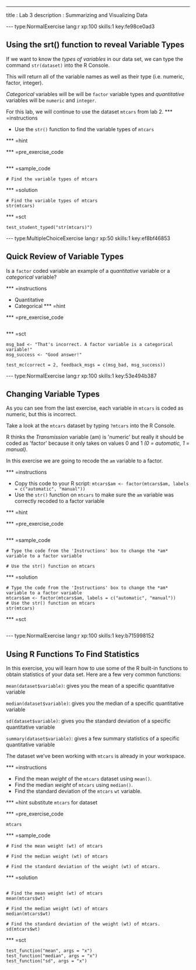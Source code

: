 ---
title       : Lab 3
description : Summarizing and Visualizing Data

--- type:NormalExercise lang:r xp:100 skills:1 key:fe98ce0ad3
## Using the srt() function to reveal Variable Types

If we want to know the *types of variables* in our data set, we can type the command `str(dataset)` into the R Console.

This will return all of the variable names as well as their type (i.e. numeric, factor, integer). 

*Categorical* variables will be will be `factor` variable types and *quantitative* variables will be `numeric` and `integer`.

For this lab, we will continue to use the dataset `mtcars` from lab 2. 
*** =instructions
- Use the `str()` function to find the variable types of `mtcars`

*** =hint

*** =pre_exercise_code
```{r}

```

*** =sample_code
```{r}
# Find the variable types of mtcars
```

*** =solution
```{r}
# Find the variable types of mtcars
str(mtcars)
```







*** =sct
```{r}
test_student_typed("str(mtcars)")
```


--- type:MultipleChoiceExercise lang:r xp:50 skills:1 key:ef8bf46853
## Quick Review of Variable Types

Is a `factor` coded variable an example of a *quantitative* variable or a *categorical* variable?

*** =instructions
- Quantitative
- Categorical
*** =hint

*** =pre_exercise_code
```{r}

```

*** =sct
```{r}
msg_bad <- "That's incorrect. A factor variable is a categorical variable!"
msg_success <- "Good answer!"

test_mc(correct = 2, feedback_msgs = c(msg_bad, msg_success))
```
--- type:NormalExercise lang:r xp:100 skills:1 key:53e494b387
## Changing Variable Types

As you can see from the last exercise, each variable in `mtcars` is coded as numeric, but this is incorrect.

Take a look at the `mtcars` dataset by typing `?mtcars` into the R Console. 

R thinks the *Transmission* variable (am) is 'numeric' but really it should be coded as 'factor' because it only takes on values 0 and 1 *(0 = automatic, 1 = manual)*. 

In this exercise we are going to recode the `am` variable to a factor.


*** =instructions
- Copy this code to your R script: `mtcars$am <- factor(mtcars$am, labels = c("automatic", "manual"))`
- Use the `str()` function on `mtcars` to make sure the `am` variable was correctly recoded to a factor variable

*** =hint

*** =pre_exercise_code
```{r}

```

*** =sample_code
```{r}
# Type the code from the 'Instructions' box to change the *am* variable to a factor variable

# Use the str() function on mtcars
```

*** =solution
```{r}
# Type the code from the 'Instructions' box to change the *am* variable to a factor variable
mtcars$am <- factor(mtcars$am, labels = c("automatic", "manual"))
# Use the str() function on mtcars
str(mtcars)
```

*** =sct
```{r}

```

--- type:NormalExercise lang:r xp:100 skills:1 key:b715998152
## Using R Functions To Find Statistics


In this exercise, you will learn how to use some of the R built-in functions to obtain statistics of your data set. Here are a few very common functions:

`mean(dataset$variable)`: gives you the mean of a specific quantitative variable

`median(dataset$variable)`: gives you the median of a specific quantitative variable

`sd(dataset$variable)`: gives you the standard deviation of a specific quantitative variable

`summary(dataset$variable)`: gives a few summary statistics of a specific quantitative variable

The dataset we've been working with `mtcars` is already in your workspace.

*** =instructions
- Find the mean *weight* of the `mtcars` dataset using `mean()`.
- Find the median *weight* of `mtcars` using `median()`.
- Find the standard deviation of the `mtcars` `wt` variable.

*** =hint
substitute `mtcars` for dataset

*** =pre_exercise_code
```{r}
mtcars
```

*** =sample_code
```{r}
# Find the mean weight (wt) of mtcars 

# Find the median weight (wt) of mtcars

# Find the standard deviation of the weight (wt) of mtcars.
```

*** =solution
```{r}

# Find the mean weight (wt) of mtcars 
mean(mtcars$wt)

# Find the median weight (wt) of mtcars
median(mtcars$wt)

# Find the standard deviation of the weight (wt) of mtcars.
sd(mtcars$wt)
```

*** =sct
```{r}
test_function("mean", args = "x")
test_function("median", args = "x")
test_function("sd", args = "x")
